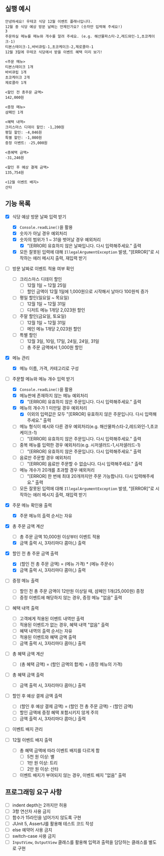## 실행 예시

```
안녕하세요! 우테코 식당 12월 이벤트 플래너입니다.
12월 중 식당 예상 방문 날짜는 언제인가요? (숫자만 입력해 주세요!)
3
주문하실 메뉴를 메뉴와 개수를 알려 주세요. (e.g. 해산물파스타-2,레드와인-1,초코케이크-1)
티본스테이크-1,바비큐립-1,초코케이크-2,제로콜라-1
12월 3일에 우테코 식당에서 받을 이벤트 혜택 미리 보기!
 
<주문 메뉴>
티본스테이크 1개
바비큐립 1개
초코케이크 2개
제로콜라 1개
 
<할인 전 총주문 금액>
142,000원
 
<증정 메뉴>
샴페인 1개
 
<혜택 내역>
크리스마스 디데이 할인: -1,200원
평일 할인: -4,046원
특별 할인: -1,000원
증정 이벤트: -25,000원
 
<총혜택 금액>
-31,246원
 
<할인 후 예상 결제 금액>
135,754원
 
<12월 이벤트 배지>
산타
```

## 기능 목록

- [x] 식당 예상 방문 날짜 입력 받기
    - [x] `Console.readLine()`을 활용
    - [x] 숫자가 아닐 경우 예외처리
    - [x] 숫자의 범위가 1 ~ 31을 벗어날 경우 예외처리
        - [x] "[ERROR] 유효하지 않은 날짜입니다. 다시 입력해주세요." 출력
    - [x] 모든 잘못된 입력에 대해 `IllegalArgumentException` 발생, "[ERROR]"로 시작하는 에러 메시지 출력, 재입력 받기

- [ ] 방문 날짜로 이벤트 적용 여부 확인
    - [ ] 크리스마스 디데이 할인
        - [ ] 12월 1일 ~ 12월 25일
        - [ ] 할인 금액이 12월 1일에 1,000원으로 시작해서 날마다 100원씩 증가
    - [ ] 평일 할인(일요일 ~ 목요일)
        - [ ] 12월 1일 ~ 12월 31일
        - [ ] 디저트 메뉴 1개당 2,023원 할인
    - [ ] 주말 할인(금요일, 토요일)
        - [ ] 12월 1일 ~ 12월 31일
        - [ ] 메인 메뉴 1개당 2,023원 할인
    - [ ] 특별 할인
        - [ ] 12월 3일, 10일, 17일, 24일, 24일, 31일
        - [ ] 총 주문 금액에서 1,000원 할인

- [x] 메뉴 관리
    - [x] 메뉴 이름, 가격, 카테고리로 구성

- [ ] 주문할 메뉴와 메뉴 개수 입력 받기
    - [x] `Console.readLine()`을 활용
    - [x] 메뉴판에 존재하지 않는 메뉴 예외처리
        - [x] "[ERROR] 유효하지 않은 주문입니다. 다시 입력해주세요." 출력
    - [x] 메뉴의 개수가 1 미만일 경우 예외처리
        - [x] 이외의 입력값은 모두 "[ERROR] 유효하지 않은 주문입니다. 다시 입력해주세요." 출력
    - [ ] 메뉴 형식이 예시와 다른 경우 예외처리(e.g. 해산물파스타-2,레드와인-1,초코케이크-1)
        - [ ] "[ERROR] 유효하지 않은 주문입니다. 다시 입력해주세요." 출력
    - [ ] 중복 메뉴를 입력한 경우 예외처리(e.g. 시저샐러드-1,시저샐러드-1)
        - [ ] "[ERROR] 유효하지 않은 주문입니다. 다시 입력해주세요." 출력
    - [ ] 음료만 주문할 경우 예외처리
        - [ ] "[ERROR] 음료만 주문할 수 없습니다. 다시 입력해주세요." 출력
    - [ ] 메뉴 개수가 20개를 초과할 경우 예외처리
        - [ ] "[ERROR] 한 번에 최대 20개까지만 주문 가능합니다. 다시 입력해주세요." 출력
    - [ ] 모든 잘못된 입력에 대해 `IllegalArgumentException` 발생, "[ERROR]"로 시작하는 에러 메시지 출력, 재입력 받기

- [x] 주문 메뉴 확인용 출력
    - [x] 주문 메뉴의 출력 순서는 자유

- [x] 총 주문 금액 계산
    - [ ] 총 주문 금액 10,000원 이상부터 이벤트 적용
    - [x] 금액 출력 시, 3자리마다 콤마(,) 출력

- [x] 할인 전 총 주문 금액 출력
    - [x] (할인 전 총 주문 금액) = (메뉴 가격) * (메뉴 주문수)
    - [x] 금액 출력 시, 3자리마다 콤마(,) 출력

- [ ] 증정 메뉴 출력
    - [ ] 할인 전 총 주문 금액이 12만원 이상일 때, 샴페인 1개(25,000원) 증정
    - [ ] 증정 이벤트에 해당하지 않는 경우, 증정 메뉴 "없음" 출력

- [ ] 혜택 내역 출력
    - [ ] 고객에게 적용된 이벤트 내역만 출력
    - [ ] 적용된 이벤트가 없는 경우, 혜택 내역 "없음" 출력
    - [ ] 혜택 내역의 출력 순서는 자유
    - [ ] 적용된 이벤트와 혜택 금액 출력
    - [ ] 금액 출력 시, 3자리마다 콤마(,) 출력

- [ ] 총 혜택 금액 계산
    - [ ] (총 혜택 금액) = (할인 금액의 합계) + (증정 메뉴의 가격)

- [ ] 총 혜택 금액 출력
    - [ ] 금액 출력 시, 3자리마다 콤마(,) 출력

- [ ] 할인 후 예상 결제 금액 출력
    - [ ] (할인 후 예상 결제 금액) = (할인 전 총 주문 금액) - (할인 금액)
    - [ ] 할인 금액에 증정 혜택 포함시키지 않게 주의
    - [ ] 금액 출력 시, 3자리마다 콤마(,) 출력

- [ ] 이벤트 배지 관리

- [ ] 12월 이벤트 배지 출력
    - [ ] 총 혜택 금액에 따라 이벤트 배지를 다르게 함
        - [ ] 5천 원 이상: 별
        - [ ] 1만 원 이상: 트리
        - [ ] 2만 원 이상: 산타
    - [ ] 이벤트 배지가 부여되지 않는 경우, 이벤트 배지 "없음" 출력

## 프로그래밍 요구 사항

- [ ] indent depth는 2까지만 허용
- [ ] 3항 연산자 사용 금지
- [ ] 함수가 15라인을 넘어가지 않도록 구현
- [ ] JUnit 5, AssertJ를 활용해 테스트 코드 작성
- [ ] else 예약어 사용 금지
- [ ] switch-case 사용 금지
- [ ] `InputView`, `OutputView` 클래스를 활용해 입력과 출력을 담당하는 클래스를 별도로 구현